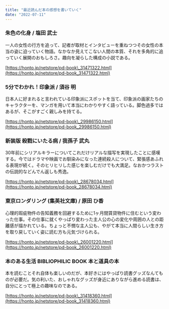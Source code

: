 ```yaml
---
title: "最近読んだ本の感想を書いていく"
date: "2022-07-11"
---
```


### 朱色の化身 / 塩田 武士

一人の女性の行方を追って、記者が取材とインタビューを重ねつつその女性の本当の姿に迫っていく物語。なかなか見えてこない人間の本質、それを多角的に追っていく展開のおもしろさ。趣向を凝らした構成の小説である。

[https://honto.jp/netstore/pd-book\_31471322.html](https://honto.jp/netstore/pd-book_31471322.html)

### 5分でわかれ！印象派 / 須谷 明

日本人に好まれると言われている印象派にスポットを当て、印象派の画家たちのキャラクターを、マンガを用いて本当にわかりやすく語っている。脚色過多ではあるが、そこがすごく親しみを持てる。

[https://honto.jp/netstore/pd-book\_29986150.html](https://honto.jp/netstore/pd-book_29986150.html)

### 新装版 殺戮にいたる病 / 我孫子 武丸

30年前にシリアルキラーについてこれだけリアルな描写を実現したことに感嘆する。今ではドラマや映画でお馴染みになった連続殺人について、緊張感あふれる表現が続く。そのヒリヒリした感じを楽しむだけでも大満足。なおかつラストの伝説的などんでん返しも秀逸。

[https://honto.jp/netstore/pd-book\_28678034.html](https://honto.jp/netstore/pd-book_28678034.html)

### 東京ロンダリング (集英社文庫) / 原田 ひ香

心理的瑕疵物件の告知義務を回避するために1ヶ月間賃貸物件に住むという変わった仕事。その仕事に就くやっぱり変わった主人公の心の変化や周囲の人との距離感が描かれている。ちょっと不憫な主人公も、やがて本当に人間らしい生き方を取り戻していく姿に読む方も元気づけられる。

[https://honto.jp/netstore/pd-book\_26001220.html](https://honto.jp/netstore/pd-book_26001220.html)

### 本のある生活 BIBLIOPHILIC BOOK 本と道具の本

本を読むことそれ自体も楽しいのだが、本好きにはやっぱり読書グッズなんてものが必要だ。気の利いた、おしゃれなグッズが身近にありながら進める読書は、自分にとって極上の趣味なのである。

[https://honto.jp/netstore/pd-book\_31418360.html](https://honto.jp/netstore/pd-book_31418360.html)
